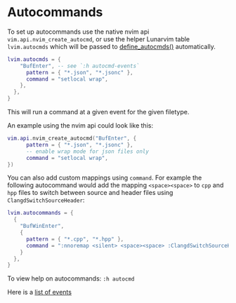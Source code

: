 # Autocommands

To set up autocommands use the native nvim api `vim.api.nvim_create_autocmd`, or use the helper Lunarvim table `lvim.autocmds` which will be passed to [define_autocmds()](https://github.com/LunarVim/lunarvim/blob/3475f7675d8928b49c85878dfc2912407de57342/lua/lvim/core/autocmds.lua#L177) automatically.
```lua
lvim.autocmds = {
    "BufEnter", -- see `:h autocmd-events`
      pattern = { "*.json", "*.jsonc" },
      command = "setlocal wrap",
    },
  },
}
```
This will run a command at a given event for the given filetype.

An example using the nvim api could look like this:
```lua
vim.api.nvim_create_autocmd("BufEnter", {
	  pattern = { "*.json", "*.jsonc" },
	  -- enable wrap mode for json files only
	  command = "setlocal wrap",
})
```
You can also add custom mappings using `command`. For example the following autocommand would add the mapping `<space><space>` to `cpp` and `hpp` files to switch between source and header files using `ClangdSwitchSourceHeader`:

```lua
lvim.autocommands = {
  {
    "BufWinEnter",
    {
      pattern = { "*.cpp", "*.hpp" },
      command = ":nnoremap <silent> <space><space> :ClangdSwitchSourceHeader<CR>",
    }
  },
}
```

To view help on autocommands: `:h autocmd`

Here is a [list of events](https://tech.saigonist.com/b/code/list-all-vim-script-events.html)

